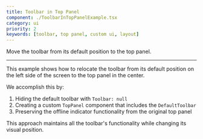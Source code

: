 ```yaml
---
title: Toolbar in Top Panel
component: ./ToolbarInTopPanelExample.tsx
category: ui
priority: 2
keywords: [toolbar, top panel, custom ui, layout]
---
```


Move the toolbar from its default position to the top panel.

---

This example shows how to relocate the toolbar from its default position on the left side of the screen to the top panel in the center.

We accomplish this by:

1. Hiding the default toolbar with `Toolbar: null`
2. Creating a custom `TopPanel` component that includes the `DefaultToolbar`
3. Preserving the offline indicator functionality from the original top panel

This approach maintains all the toolbar's functionality while changing its visual position.
